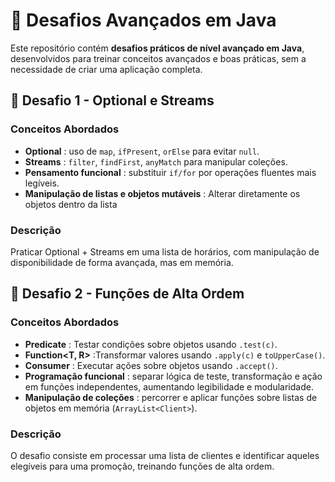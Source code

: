 # 🚀 Desafios Avançados em Java

Este repositório contém **desafios práticos de nível avançado em Java**, desenvolvidos para treinar conceitos avançados e boas práticas, sem a necessidade de criar uma aplicação completa.

## 📌 Desafio 1 - Optional e Streams

### Conceitos Abordados
- **Optional** : uso de `map`, `ifPresent`, `orElse` para evitar `null`.
- **Streams** : `filter`, `findFirst`, `anyMatch` para manipular coleções.
- **Pensamento funcional** : substituir `if/for` por operações fluentes mais legíveis. 
- **Manipulação de listas e objetos mutáveis** : Alterar diretamente os objetos dentro da lista

### Descrição

Praticar Optional + Streams em uma lista de horários, com manipulação de disponibilidade de forma avançada, mas em memória.


## 📌 Desafio 2 - Funções de Alta Ordem

### Conceitos Abordados
- **Predicate<T>** : Testar condições sobre objetos usando `.test(c)`.
- **Function<T, R>** :Transformar valores usando `.apply(c)` e `toUpperCase()`.
- **Consumer<T>** : Executar ações sobre objetos usando `.accept()`.
- **Programação funcional** :  separar lógica de teste, transformação e ação em funções independentes, aumentando legibilidade e modularidade.
- **Manipulação de coleções** : percorrer e aplicar funções sobre listas de objetos em memória (`ArrayList<Client>`).

### Descrição

O desafio consiste em processar uma lista de clientes e identificar aqueles elegíveis para uma promoção, treinando funções de alta ordem.

